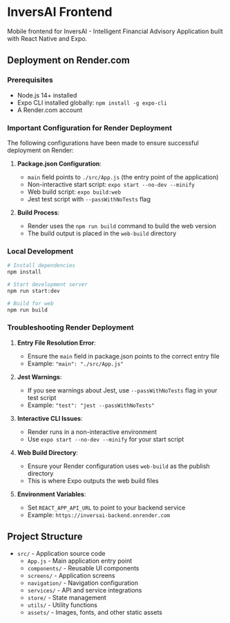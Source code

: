 # InversAI Frontend

Mobile frontend for InversAI - Intelligent Financial Advisory Application built with React Native and Expo.

## Deployment on Render.com

### Prerequisites

- Node.js 14+ installed
- Expo CLI installed globally: `npm install -g expo-cli`
- A Render.com account

### Important Configuration for Render Deployment

The following configurations have been made to ensure successful deployment on Render:

1. **Package.json Configuration**:
   - `main` field points to `./src/App.js` (the entry point of the application)
   - Non-interactive start script: `expo start --no-dev --minify`
   - Web build script: `expo build:web`
   - Jest test script with `--passWithNoTests` flag

2. **Build Process**:
   - Render uses the `npm run build` command to build the web version
   - The build output is placed in the `web-build` directory

### Local Development

```bash
# Install dependencies
npm install

# Start development server
npm run start:dev

# Build for web
npm run build
```

### Troubleshooting Render Deployment

1. **Entry File Resolution Error**:
   - Ensure the `main` field in package.json points to the correct entry file
   - Example: `"main": "./src/App.js"`

2. **Jest Warnings**:
   - If you see warnings about Jest, use `--passWithNoTests` flag in your test script
   - Example: `"test": "jest --passWithNoTests"`

3. **Interactive CLI Issues**:
   - Render runs in a non-interactive environment
   - Use `expo start --no-dev --minify` for your start script

4. **Web Build Directory**:
   - Ensure your Render configuration uses `web-build` as the publish directory
   - This is where Expo outputs the web build files

5. **Environment Variables**:
   - Set `REACT_APP_API_URL` to point to your backend service
   - Example: `https://inversai-backend.onrender.com`

## Project Structure

- `src/` - Application source code
  - `App.js` - Main application entry point
  - `components/` - Reusable UI components
  - `screens/` - Application screens
  - `navigation/` - Navigation configuration
  - `services/` - API and service integrations
  - `store/` - State management
  - `utils/` - Utility functions
  - `assets/` - Images, fonts, and other static assets
